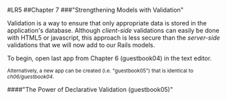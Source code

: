 #LR5
##Chapter 7
###"Strengthening Models with Validation"

Validation is a way to ensure that only appropriate data is stored in the application's database. Although _client-side_ validations can easily be done with HTML5 or javascript, this approach is less secure than the _server-side_ validations that we will now add to our Rails models.

To begin, open last app from Chapter 6 (guestbook04) in the text editor.

<sub>Alternatively, a new app can be created (i.e. "guestbook05") that is identical to _ch06/guestbook04_.</sub>

####"The Power of Declarative Validation (guestbook05)"


